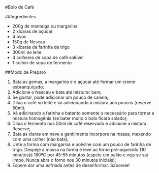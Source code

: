 #Bolo de Café

##Ingredientes
- 200g de manteiga ou margarina
- 2 xícaras de açúcar
- 4 ovos
- 150g de Nescau
- 3 xícaras de farinha de trigo
- 300ml de leite
- 4 colheres de sopa de café solúvel
- 1 colher de sopa de fermento

##Modo de Preparo

1. Bata as gemas, a margarina e o açúcar até formar um creme esbranquiçado;
2. Adicione o Nescau e bata até misturar bem;
3. Se gostar, pode adicionar um pouco de canela;
4. Dilua o café no leite e vá adicionando à mistura aos poucos (reserve 50ml);
5. Vá adicinando a farinha e batento somente o necessário para tornar a mistura homogênia (se bater muito o bolo ficará solado);
6. Dilua o fermento nos 50ml de café reservado e adicione a mistura. Reserve;
7. Bata as claras em neve e gentilmente incorpore na massa, mexendo com uma colher (não bata);
8. Unte a forma com margarina e polvilhe com um pouco de farinha de trigo. Despeje a massa na forma e leve ao forno pré-aquecido (10 minutos)à 180ºC por 45-55 minutos (espete um palito e veja se sai limpo. Nunca abra o forno nos 30 minutos iniciais);
9. Espere dar uma esfriada antes de desenformar. Saboreie!
